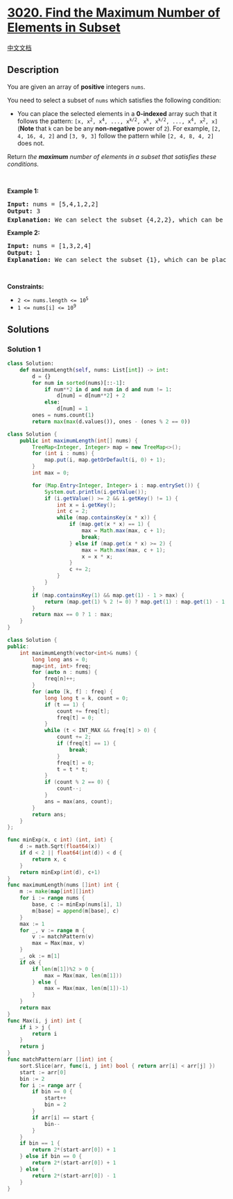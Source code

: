# [3020. Find the Maximum Number of Elements in Subset](https://leetcode.com/problems/find-the-maximum-number-of-elements-in-subset)

[中文文档](/solution/3000-3099/3020.Find%20the%20Maximum%20Number%20of%20Elements%20in%20Subset/README.md)

## Description

<p>You are given an array of <strong>positive</strong> integers <code>nums</code>.</p>

<p>You need to select a <span data-keyword="subset">subset</span> of <code>nums</code> which satisfies the following condition:</p>

<ul>
	<li>You can place the selected elements in a <strong>0-indexed</strong> array such that it follows the pattern: <code>[x, x<sup>2</sup>, x<sup>4</sup>, ..., x<sup>k/2</sup>, x<sup>k</sup>, x<sup>k/2</sup>, ..., x<sup>4</sup>, x<sup>2</sup>, x]</code> (<strong>Note</strong> that <code>k</code> can be be any <strong>non-negative</strong> power of <code>2</code>). For example, <code>[2, 4, 16, 4, 2]</code> and <code>[3, 9, 3]</code> follow the pattern while <code>[2, 4, 8, 4, 2]</code> does not.</li>
</ul>

<p>Return <em>the <strong>maximum</strong> number of elements in a subset that satisfies these conditions.</em></p>

<p>&nbsp;</p>
<p><strong class="example">Example 1:</strong></p>

<pre>
<strong>Input:</strong> nums = [5,4,1,2,2]
<strong>Output:</strong> 3
<strong>Explanation:</strong> We can select the subset {4,2,2}, which can be placed in the array as [2,4,2] which follows the pattern and 2<sup>2</sup> == 4. Hence the answer is 3.
</pre>

<p><strong class="example">Example 2:</strong></p>

<pre>
<strong>Input:</strong> nums = [1,3,2,4]
<strong>Output:</strong> 1
<strong>Explanation:</strong> We can select the subset {1}, which can be placed in the array as [1] which follows the pattern. Hence the answer is 1. Note that we could have also selected the subsets {2}, {4}, or {3}, there may be multiple subsets which provide the same answer. 
</pre>

<p>&nbsp;</p>
<p><strong>Constraints:</strong></p>

<ul>
	<li><code>2 &lt;= nums.length &lt;= 10<sup>5</sup></code></li>
	<li><code>1 &lt;= nums[i] &lt;= 10<sup>9</sup></code></li>
</ul>

## Solutions

### Solution 1

<!-- tabs:start -->

```python
class Solution:
    def maximumLength(self, nums: List[int]) -> int:
        d = {}
        for num in sorted(nums)[::-1]:
            if num**2 in d and num in d and num != 1:
                d[num] = d[num**2] + 2
            else:
                d[num] = 1
        ones = nums.count(1)
        return max(max(d.values()), ones - (ones % 2 == 0))

```

```java
class Solution {
    public int maximumLength(int[] nums) {
        TreeMap<Integer, Integer> map = new TreeMap<>();
        for (int i : nums) {
            map.put(i, map.getOrDefault(i, 0) + 1);
        }
        int max = 0;

        for (Map.Entry<Integer, Integer> i : map.entrySet()) {
            System.out.println(i.getValue());
            if (i.getValue() >= 2 && i.getKey() != 1) {
                int x = i.getKey();
                int c = 2;
                while (map.containsKey(x * x)) {
                    if (map.get(x * x) == 1) {
                        max = Math.max(max, c + 1);
                        break;
                    } else if (map.get(x * x) >= 2) {
                        max = Math.max(max, c + 1);
                        x = x * x;
                    }
                    c += 2;
                }
            }
        }
        if (map.containsKey(1) && map.get(1) - 1 > max) {
            return (map.get(1) % 2 != 0) ? map.get(1) : map.get(1) - 1;
        }
        return max == 0 ? 1 : max;
    }
}
```

```cpp
class Solution {
public:
    int maximumLength(vector<int>& nums) {
        long long ans = 0;
        map<int, int> freq;
        for (auto n : nums) {
            freq[n]++;
        }
        for (auto [k, f] : freq) {
            long long t = k, count = 0;
            if (t == 1) {
                count += freq[t];
                freq[t] = 0;
            }
            while (t < INT_MAX && freq[t] > 0) {
                count += 2;
                if (freq[t] == 1) {
                    break;
                }
                freq[t] = 0;
                t = t * t;
            }
            if (count % 2 == 0) {
                count--;
            }
            ans = max(ans, count);
        }
        return ans;
    }
};
```

```go
func minExp(x, c int) (int, int) {
	d := math.Sqrt(float64(x))
	if d < 2 || float64(int(d)) < d {
		return x, c
	}
	return minExp(int(d), c+1)
}
func maximumLength(nums []int) int {
	m := make(map[int][]int)
	for i := range nums {
		base, c := minExp(nums[i], 1)
		m[base] = append(m[base], c)
	}
	max := 1
	for _, v := range m {
		v := matchPattern(v)
		max = Max(max, v)
	}
	_, ok := m[1]
	if ok {
		if len(m[1])%2 > 0 {
			max = Max(max, len(m[1]))
		} else {
			max = Max(max, len(m[1])-1)
		}
	}
	return max
}
func Max(i, j int) int {
	if i > j {
		return i
	}
	return j
}
func matchPattern(arr []int) int {
	sort.Slice(arr, func(i, j int) bool { return arr[i] < arr[j] })
	start := arr[0]
	bin := 2
	for i := range arr {
		if bin == 0 {
			start++
			bin = 2
		}
		if arr[i] == start {
			bin--
		}
	}
	if bin == 1 {
		return 2*(start-arr[0]) + 1
	} else if bin == 0 {
		return 2*(start-arr[0]) + 1
	} else {
		return 2*(start-arr[0]) - 1
	}
}
```

<!-- tabs:end -->

<!-- end -->
